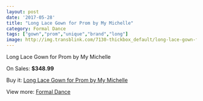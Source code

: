```yaml
---
layout: post
date: '2017-05-28'
title: "Long Lace Gown for Prom by My Michelle"
category: Formal Dance
tags: ["gown","prom","unique","brand","long"]
image: http://img.transblink.com/7130-thickbox_default/long-lace-gown-for-prom-by-my-michelle.jpg
---
```

Long Lace Gown for Prom by My Michelle

On Sales: **$348.99**
<a href="https://www.transblink.com/en/formal-dance/2301-long-lace-gown-for-prom-by-my-michelle.html"><amp-img layout="responsive" width="600" height="600" src="//img.transblink.com/7130-thickbox_default/long-lace-gown-for-prom-by-my-michelle.jpg" alt="Long Lace Gown for Prom by My Michelle 0" /></a>
<a href="https://www.transblink.com/en/formal-dance/2301-long-lace-gown-for-prom-by-my-michelle.html"><amp-img layout="responsive" width="600" height="600" src="//img.transblink.com/7133-thickbox_default/long-lace-gown-for-prom-by-my-michelle.jpg" alt="Long Lace Gown for Prom by My Michelle 1" /></a>
<a href="https://www.transblink.com/en/formal-dance/2301-long-lace-gown-for-prom-by-my-michelle.html"><amp-img layout="responsive" width="600" height="600" src="//img.transblink.com/7132-thickbox_default/long-lace-gown-for-prom-by-my-michelle.jpg" alt="Long Lace Gown for Prom by My Michelle 2" /></a>
<a href="https://www.transblink.com/en/formal-dance/2301-long-lace-gown-for-prom-by-my-michelle.html"><amp-img layout="responsive" width="600" height="600" src="//img.transblink.com/7131-thickbox_default/long-lace-gown-for-prom-by-my-michelle.jpg" alt="Long Lace Gown for Prom by My Michelle 3" /></a>

Buy it: [Long Lace Gown for Prom by My Michelle](https://www.transblink.com/en/formal-dance/2301-long-lace-gown-for-prom-by-my-michelle.html "Long Lace Gown for Prom by My Michelle")

View more: [Formal Dance](https://www.transblink.com/en/6-formal-dance "Formal Dance")